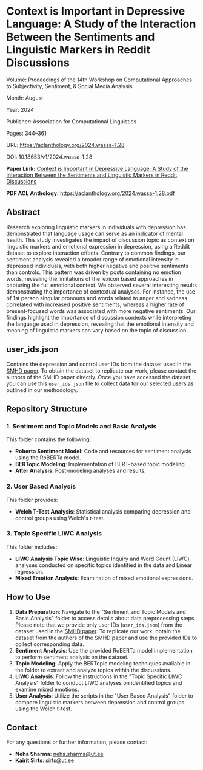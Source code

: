 # **Context is Important in Depressive Language: A Study of the Interaction Between the Sentiments and Linguistic Markers in Reddit Discussions**

Volume: Proceedings of the 14th Workshop on Computational Approaches to Subjectivity, Sentiment, & Social Media Analysis

Month: August

Year: 2024

Publisher: Association for Computational Linguistics

Pages: 344–361

URL: https://aclanthology.org/2024.wassa-1.28

DOI: 10.18653/v1/2024.wassa-1.28

**Paper Link:**
[Context is Important in Depressive Language: A Study of the Interaction Between the Sentiments and Linguistic Markers in Reddit Discussions](https://scholar.google.com/citations?view_op=view_citation&hl=en&user=zvQvpjIAAAAJ&citation_for_view=zvQvpjIAAAAJ:u-x6o8ySG0sC)

**PDF ACL Anthology:** https://aclanthology.org/2024.wassa-1.28.pdf

## **Abstract**
Research exploring linguistic markers in individuals with depression has demonstrated that language usage can serve as an indicator of mental health. This study investigates the impact of discussion topic as context on linguistic markers and emotional expression in depression, using a Reddit dataset to explore interaction effects. Contrary to common findings, our sentiment analysis revealed a broader range of emotional intensity in depressed individuals, with both higher negative and positive sentiments than controls. This pattern was driven by posts containing no emotion words, revealing the limitations of the lexicon based approaches in capturing the full emotional context. We observed several interesting results demonstrating the importance of contextual analyses. For instance, the use of 1st person singular pronouns and words related to anger and sadness correlated with increased positive sentiments, whereas a higher rate of present-focused words was associated with more negative sentiments. 
Our findings highlight the importance of discussion contexts while interpreting the language used in depression, revealing that the emotional intensity and meaning of linguistic markers can vary based on the topic of discussion. 


## **user_ids.json**
Contains the depression and control user IDs from the dataset used in the [SMHD paper](https://arxiv.org/abs/1806.05258). To obtain the dataset to replicate our work, please contact the authors of the SMHD paper directly. Once you have accessed the dataset, you can use this `user_ids.json` file to collect data for our selected users as outlined in our methodology.

## **Repository Structure**

### 1. **Sentiment and Topic Models and Basic Analysis**
This folder contains the following:

- **Roberta Sentiment Model**: Code and resources for sentiment analysis using the RoBERTa model.
- **BERTopic Modeling**: Implementation of BERT-based topic modeling.
- **After Analysis**: Post-modeling analyses and results.

### 2. **User Based Analysis**
This folder provides:

- **Welch T-Test Analysis**: Statistical analysis comparing depression and control groups using Welch's t-test.

### 3. **Topic Specific LIWC Analysis**
This folder includes:

- **LIWC Analysis Topic Wise**: Linguistic Inquiry and Word Count (LIWC) analyses conducted on specific topics identified in the data and Linear regression.
- **Mixed Emotion Analysis**: Examination of mixed emotional expressions.


## **How to Use**

1. **Data Preparation**: Navigate to the "Sentiment and Topic Models and Basic Analysis" folder to access details about data preprocessing steps. Please note that we provide only user IDs (`user_ids.json`) from the dataset used in the [SMHD paper](https://arxiv.org/abs/1806.05258). To replicate our work, obtain the dataset from the authors of the SMHD paper and use the provided IDs to collect corresponding data.
2. **Sentiment Analysis**: Use the provided RoBERTa model implementation to perform sentiment analysis on the dataset.
3. **Topic Modeling**: Apply the BERTopic modeling techniques available in the folder to extract and analyze topics within the discussions.
4. **LIWC Analysis**: Follow the instructions in the "Topic Specific LIWC Analysis" folder to conduct LIWC analyses on identified topics and examine mixed emotions.
5. **User Analysis**: Utilize the scripts in the "User Based Analysis" folder to compare linguistic markers between depression and control groups using the Welch t-test.

## **Contact**

For any questions or further information, please contact:

- **Neha Sharma**: [neha.sharma@ut.ee](mailto:neha.sharma@ut.ee)
- **Kairit Sirts**: [sirts@ut.ee](mailto:sirts@ut.ee)
